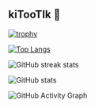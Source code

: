 
## kiTooTIk 👋


[![trophy](https://github-profile-trophy.vercel.app/?username=kiTooTik)](https://github.com/ryo-ma/github-profile-trophy)

[![Top Langs](https://github-readme-stats.vercel.app/api/top-langs/?username=kiTooTik)](https://github.com/anuraghazra/github-readme-stats)

![GitHub streak stats](https://streak-stats.demolab.com/?user=kiTooTik) 

![GitHub stats](https://github-readme-stats.vercel.app/api?username=kiTooTik&show_icons=true&count_private=true)

![GitHub Activity Graph](https://github-readme-activity-graph.vercel.app/graph?username=kiTooTik&theme=github-compact)
